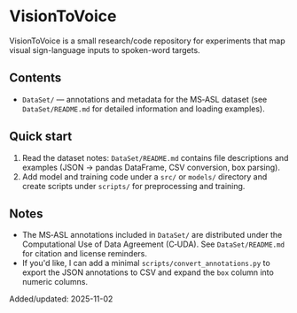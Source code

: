 # VisionToVoice

VisionToVoice is a small research/code repository for experiments that map visual sign-language inputs to spoken-word targets.

Contents
--------
- `DataSet/` — annotations and metadata for the MS‑ASL dataset (see `DataSet/README.md` for detailed information and loading examples).

Quick start
-----------
1. Read the dataset notes: `DataSet/README.md` contains file descriptions and examples (JSON -> pandas DataFrame, CSV conversion, box parsing).
2. Add model and training code under a `src/` or `models/` directory and create scripts under `scripts/` for preprocessing and training.

Notes
-----
- The MS‑ASL annotations included in `DataSet/` are distributed under the Computational Use of Data Agreement (C‑UDA). See `DataSet/README.md` for citation and license reminders.
- If you'd like, I can add a minimal `scripts/convert_annotations.py` to export the JSON annotations to CSV and expand the `box` column into numeric columns.

Added/updated: 2025-11-02
